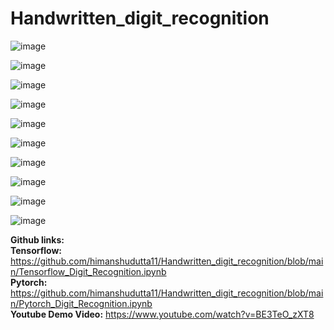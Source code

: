 # Handwritten_digit_recognition


![image](https://github.com/himanshudutta11/Handwritten_digit_recognition/assets/49125889/11720c90-052c-4608-a277-7754ec245da1)

![image](https://github.com/himanshudutta11/Handwritten_digit_recognition/assets/49125889/21724503-09d8-4248-9598-11c27f62c018)

![image](https://github.com/himanshudutta11/Handwritten_digit_recognition/assets/49125889/4f56fc8e-388d-473d-ae2d-022950afe0d2)

![image](https://github.com/himanshudutta11/Handwritten_digit_recognition/assets/49125889/60966650-22e9-48ee-b475-091b4c1399d5)

![image](https://github.com/himanshudutta11/Handwritten_digit_recognition/assets/49125889/7a85fdc8-0c9b-4350-b7e8-1985d45b3f44)

![image](https://github.com/himanshudutta11/Handwritten_digit_recognition/assets/49125889/e6f45627-695d-41cd-af32-9da7a0de48d1)

![image](https://github.com/himanshudutta11/Handwritten_digit_recognition/assets/49125889/f47308b8-be1f-496e-9d6f-58bfd015e23b)

![image](https://github.com/himanshudutta11/Handwritten_digit_recognition/assets/49125889/355dba11-7858-4170-8ad6-eaa2a61ff348)

![image](https://github.com/himanshudutta11/Handwritten_digit_recognition/assets/49125889/d91bd843-32a5-4375-8e0c-ff3fddfa0416)

![image](https://github.com/himanshudutta11/Handwritten_digit_recognition/assets/49125889/696fd486-4b8c-4e5d-aa24-beb5293529e3)


**Github links:** <br>
**Tensorflow:** https://github.com/himanshudutta11/Handwritten_digit_recognition/blob/main/Tensorflow_Digit_Recognition.ipynb <br>
**Pytorch:** https://github.com/himanshudutta11/Handwritten_digit_recognition/blob/main/Pytorch_Digit_Recognition.ipynb <br>
**Youtube Demo Video:** https://www.youtube.com/watch?v=BE3TeO_zXT8 
